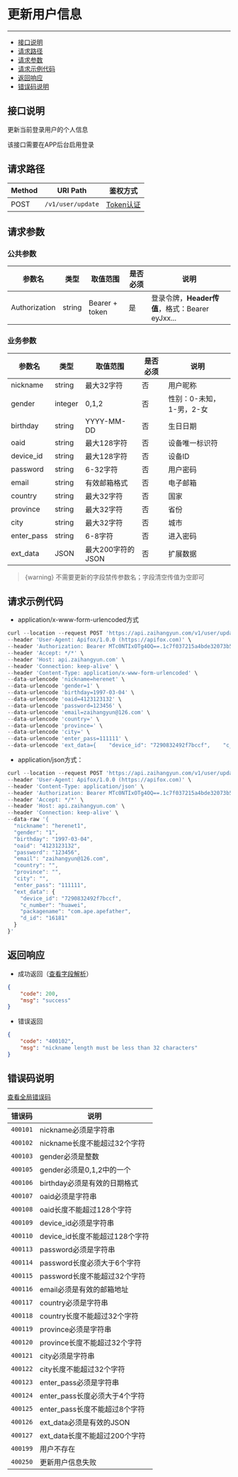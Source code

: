 # 更新用户信息

---
- [接口说明](#section-1)
- [请求路径](#section-2)
- [请求参数](#section-3)
- [请求示例代码](#section-4)
- [返回响应](#section-5)
- [错误码说明](#section-6)

<a name="section-1"></a>
## 接口说明

更新当前登录用户的个人信息

该接口需要在APP后台启用登录

<a name="section-2"></a>
## 请求路径

| Method | URI Path | 鉴权方式 |
| -- | -- | -- |
| POST | `/v1/user/update` | [Token认证](/{{route}}/{{version}}/intro#section-4) |

<a name="section-3"></a>
## 请求参数

### 公共参数
| 参数名 | 类型 | 取值范围 | 是否必须 | 说明 |
| -- | -- | -- | -- | -- |
| Authorization | string | Bearer + token | 是 | 登录令牌，**Header传值**，格式：Bearer eyJxx... |

### 业务参数
| 参数名 | 类型 | 取值范围 | 是否必须 | 说明 |
| -- | -- | -- | -- | -- |
| nickname | string | 最大32字符 | 否 | 用户昵称 |
| gender | integer | 0,1,2 | 否 | 性别：0-未知，1-男，2-女 |
| birthday | string | YYYY-MM-DD | 否 | 生日日期 |
| oaid | string | 最大128字符 | 否 | 设备唯一标识符 |
| device_id | string | 最大128字符 | 否 | 设备ID |
| password | string | 6-32字符 | 否 | 用户密码 |
| email | string | 有效邮箱格式 | 否 | 电子邮箱 |
| country | string | 最大32字符 | 否 | 国家 |
| province | string | 最大32字符 | 否 | 省份 |
| city | string | 最大32字符 | 否 | 城市 |
| enter_pass | string | 6-8字符 | 否 | 进入密码 |
| ext_data | JSON | 最大200字符的JSON | 否 | 扩展数据 |

> {warning} 不需要更新的字段禁传参数名；字段清空传值为空即可

<a name="section-4"></a>
## 请求示例代码

- application/x-www-form-urlencoded方式

```javascript
curl --location --request POST 'https://api.zaihangyun.com/v1/user/update' \
--header 'User-Agent: Apifox/1.0.0 (https://apifox.com)' \
--header 'Authorization: Bearer MTc0NTIxOTg4OQ==.1c7f037215a4bde32073b5abf1c8a6c4.RDVmY2VBMXNWdG1hTVkxRi4yLjE4NTcyNDgzMjQ=' \
--header 'Accept: */*' \
--header 'Host: api.zaihangyun.com' \
--header 'Connection: keep-alive' \
--header 'Content-Type: application/x-www-form-urlencoded' \
--data-urlencode 'nickname=herenet' \
--data-urlencode 'gender=1' \
--data-urlencode 'birthday=1997-03-04' \
--data-urlencode 'oaid=4123123132' \
--data-urlencode 'password=123456' \
--data-urlencode 'email=zaihangyun@126.com' \
--data-urlencode 'country=' \
--data-urlencode 'province=' \
--data-urlencode 'city=' \
--data-urlencode 'enter_pass=111111' \
--data-urlencode 'ext_data={    "device_id": "7290832492f7bccf",    "c_number": "huawei",    "packagename": "com.ape.apefather",    "d_id": "16181"}'
```

- application/json方式：

```javascript
curl --location --request POST 'https://api.zaihangyun.com/v1/user/update' \
--header 'User-Agent: Apifox/1.0.0 (https://apifox.com)' \
--header 'Content-Type: application/json' \
--header 'Authorization: Bearer MTc0NTIxOTg4OQ==.1c7f037215a4bde32073b5abf1c8a6c4.RDVmY2VBMXNWdG1hTVkxRi4yLjE4NTcyNDgzMjQ=' \
--header 'Accept: */*' \
--header 'Host: api.zaihangyun.com' \
--header 'Connection: keep-alive' \
--data-raw '{
  "nickname": "herenet1",
  "gender": "1",
  "birthday": "1997-03-04",
  "oaid": "4123123132",
  "password": "123456",
  "email": "zaihangyun@126.com",
  "country": "",
  "province": "",
  "city": "",
  "enter_pass": "111111",
  "ext_data": {
    "device_id": "7290832492f7bccf",
    "c_number": "huawei",
    "packagename": "com.ape.apefather",
    "d_id": "16181"
  }
}'
```

<a name="section-5"></a>
## 返回响应

- 成功返回（[查看字段解析](/{{route}}/{{version}}/struct#section-1)）

```json
{
    "code": 200,
    "msg": "success"
}
```

- 错误返回

```json
{
    "code": "400102",
    "msg": "nickname length must be less than 32 characters"
}
```


<a name="section-6"></a>
## 错误码说明

[查看全局错误码](/{{route}}/{{version}}/code#section-2)

| 错误码 | 说明 |
| -- | -- |
| `400101` | nickname必须是字符串 |
| `400102` | nickname长度不能超过32个字符 |
| `400103` | gender必须是整数 |
| `400105` | gender必须是0,1,2中的一个 |
| `400106` | birthday必须是有效的日期格式 |
| `400107` | oaid必须是字符串 |
| `400108` | oaid长度不能超过128个字符 |
| `400109` | device_id必须是字符串 |
| `400110` | device_id长度不能超过128个字符 |
| `400113` | password必须是字符串 |
| `400114` | password长度必须大于6个字符 |
| `400115` | password长度不能超过32个字符 |
| `400116` | email必须是有效的邮箱地址 |
| `400117` | country必须是字符串 |
| `400118` | country长度不能超过32个字符 |
| `400119` | province必须是字符串 |
| `400120` | province长度不能超过32个字符 |
| `400121` | city必须是字符串 |
| `400122` | city长度不能超过32个字符 |
| `400123` | enter_pass必须是字符串 |
| `400124` | enter_pass长度必须大于4个字符 |
| `400125` | enter_pass长度不能超过8个字符 |
| `400126` | ext_data必须是有效的JSON |
| `400127` | ext_data长度不能超过200个字符 |
| `400199` | 用户不存在 |
| `400250` | 更新用户信息失败 |